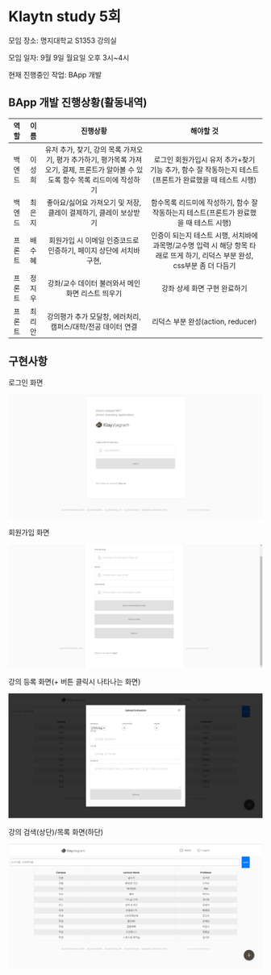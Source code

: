 # Klaytn study 5회

모임 장소: 명지대학교 S1353 강의실

모임 일자: 9월 9일 월요일 오후 3시~4시

현재 진행중인 작업: BApp 개발





## BApp 개발 진행상황(활동내역)





|  역할  |  이름  |                           진행상황                           |                          해야할 것                           |
| :----: | :----: | :----------------------------------------------------------: | :----------------------------------------------------------: |
| 백엔드 | 이성희 | 유저 추가, 찾기, 강의 목록 가져오기, 평가 추가하기, 평가목록 가져오기, 결제, 프론트가 알아볼 수 있도록 함수 목록 리드미에 작성하기 | 로그인 회원가입시 유저 추가+찾기 기능 추가, 함수 잘 작동하는지 테스트(프론트가 완료했을 때 테스트 시행) |
| 백엔드 | 최은지 | 좋아요/싫어요 가져오기 및 저장, 클레이 결제하기, 클레이 보상받기 | 함수목록 리드미에 작성하기, 함수 잘 작동하는지 테스트(프론트가 완료했을 때 테스트 시행) |
| 프론트 | 배수혜 | 회원가입 시 이메일 인증코드로 인증하기, 페이지 상단에 서치바 구현, | 인증이 되는지 테스트 시행, 서치바에 과목명/교수명 입력 시 해당 항목 타래로 뜨게 하기, 리덕스 부분 완성, css부분 좀 더 다듬기 |
| 프론트 | 정지우 |      강좌/교수 데이터 불러와서 메인 화면 리스트 띄우기       |                 강좌 상세 화면 구현 완료하기                 |
| 프론트 | 최리안 | 강의평가 추가 모달창, 에러처리, 캠퍼스/대학/전공 데이터 연결 |              리덕스 부분 완성(action, reducer)               |







## 구현사항

로그인 화면

![클레이튼1](./5회이미지/클레이튼1.PNG)



회원가입 화면

![클레이튼1](./5회이미지/클레이튼2.PNG)



강의 등록 화면(+ 버튼 클릭시 나타나는 화면)

![클레이튼1](./5회이미지/클레이튼3.PNG)



강의 검색(상단)/목록 화면(하단)

![클레이튼1](./5회이미지/클레이튼4.PNG)

<br/>





